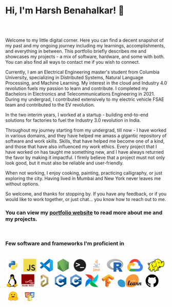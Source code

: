
<div id="name">

# Hi, I'm Harsh Benahalkar! 👋
<br>

<!-- ### I'm an Engineer -->
<br>
</div>

<div id="about">

Welcome to my little digital corner. Here you can find a decent snapshot of my past and my ongoing journey including my learnings, accomplishments, and everything in between. This portfolio briefly describes me and showcases my projects - a mix of software, hardware, and some with both. You can also find all ways to contact me if you wish to connect.<br>

Currently, I am an Electrical Engineering master's student from Columbia University, specializing in Distributed Systems, Natural Language Processing, and Machine Learning. My interest in the cloud and Industry 4.0 revolution fuels my passion to learn and contribute. I completed my Bachelors in Electronics and Telecommunications Engineering in 2021. During my undergrad, I contributed extensively to my electric vehicle FSAE team and contributed to the EV revolution.<br>

In the two interim years, I worked at a startup - building end-to-end solutions for factories to fuel the Industry 3.0 revolution in India.<br> 

Throughout my journey starting from my undergrad, till now - I have worked in various domains, and they have helped me amass a gigantic repository of software and work skills. Skills, that have helped me become one of a kind, and those that have also influenced my work ethics. Every project that I have worked on has taught me something new, and I have always returned the favor by making it impactful. I firmly believe that a project must not only look good, but it must also be reliable and user-friendly.<br>  

When not working, I enjoy cooking, painting, practicing calligraphy, or just exploring the city. Having lived in Mumbai and New York never leaves me without options.<br>

So welcome, and thanks for stopping by. If you have any feedback, or if you would like to work together, or just chat... you know how to reach out to me.

</div>

<div id="links">

### You can view my <a href="https://benahalkar.github.io/" target="_blank">portfolio website</a> to read more about me and my projects.
</div>


<br>

<div id="skills_text">
    
### Few software and frameworks I'm proficient in

</div>

<br>
<div id="skills">

<img src="https://raw.githubusercontent.com/github/explore/80688e429a7d4ef2fca1e82350fe8e3517d3494d/topics/python/python.png" alt="Python" height="40" style="vertical-align:top; margin:4px">

<img src="https://raw.githubusercontent.com/github/explore/80688e429a7d4ef2fca1e82350fe8e3517d3494d/topics/javascript/javascript.png" alt="Javascript" height="40" style="vertical-align:top; margin:4px">

<img src="https://raw.githubusercontent.com/github/explore/80688e429a7d4ef2fca1e82350fe8e3517d3494d/topics/visual-studio-code/visual-studio-code.png" alt="VS Code" height="40" style="vertical-align:top; margin:4px">

<img src="https://raw.githubusercontent.com/github/explore/80688e429a7d4ef2fca1e82350fe8e3517d3494d/topics/nodejs/nodejs.png" alt="NodeJS" height="40" style="vertical-align:top; margin:4px">

<img src="https://raw.githubusercontent.com/github/explore/80688e429a7d4ef2fca1e82350fe8e3517d3494d/topics/terminal/terminal.png" alt="cmd" height="40" style="vertical-align:top; margin:4px">

<img src="https://raw.githubusercontent.com/github/explore/80688e429a7d4ef2fca1e82350fe8e3517d3494d/topics/java/java.png" alt="Java" height="40" style="vertical-align:top; margin:4px">

<img src="./images/R.png" alt="R" height="40" style="vertical-align:top; margin:4px">

<img src="./images/gcp.webp" alt="GCP" height="40" style="vertical-align:top; margin:4px">

<img src="./images/hadoop.svg" alt="Hadoop" height="40" style="vertical-align:top; margin:4px">

<img src="./images/linux.png" alt="Linux" height="40" style="vertical-align:top; margin:4px">

<img src="./images/nodered.svg" alt="Nodered" height="40" style="vertical-align:top; margin:4px">

<img src="./images/altium.png" alt="Altium" height="40" style="vertical-align:top; margin:4px">

<img src="./images/c.png" alt="C" height="40" style="vertical-align:top; margin:4px">

<img src="./images/cpp.png" alt="C++" height="40" style="vertical-align:top; margin:4px">

<img src="./images/airflow.png" alt="Airflow" height="40" style="vertical-align:top; margin:4px">

<img src="./images/tensorflow.png" alt="Tensorflow" height="40" style="vertical-align:top; margin:4px">

<img src="./images/scikit.png" alt="Scikit" height="40" style="vertical-align:top; margin:4px">

<img src="./images/github.png" alt="Github" height="40" style="vertical-align:top; margin:4px">

<img src="./images/huggingface.png" alt="HuggingFace" height="40" style="vertical-align:top; margin:4px">

<img src="./images/html_css_js.png" alt="HtmlCssJs" height="40" style="vertical-align:top; margin:4px">
</div>

